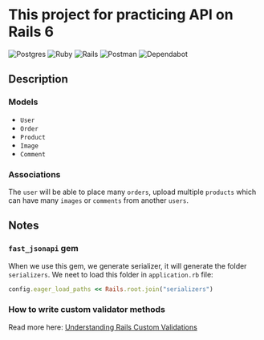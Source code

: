 # This project for practicing API on Rails 6
![Postgres](https://img.shields.io/badge/postgres-%23316192.svg?style=for-the-badge&logo=postgresql&logoColor=white)
![Ruby](https://img.shields.io/badge/ruby-%23CC342D.svg?style=for-the-badge&logo=ruby&logoColor=white)
![Rails](https://img.shields.io/badge/rails-%23CC0000.svg?style=for-the-badge&logo=ruby-on-rails&logoColor=white)
![Postman](https://img.shields.io/badge/Postman-FF6C37?style=for-the-badge&logo=postman&logoColor=white)
![Dependabot](https://img.shields.io/badge/dependabot-025E8C?style=for-the-badge&logo=dependabot&logoColor=white)

## Description
### Models
- `User`
- `Order`
- `Product`
- `Image`
- `Comment`
### Associations
The `user` will be able to place many `orders`, upload multiple `products` which can have many `images` or `comments` from another `users`.

## Notes
### `fast_jsonapi` gem
When we use this gem, we generate serializer, it will generate the folder `serializers`. We neet to load this folder in `application.rb` file:
```ruby
config.eager_load_paths << Rails.root.join("serializers")
```

### How to write custom validator methods
Read more here: [Understanding Rails Custom Validations](https://abhinavgarg1218.medium.com/rails-custom-validations-109e3e42b6fd)
